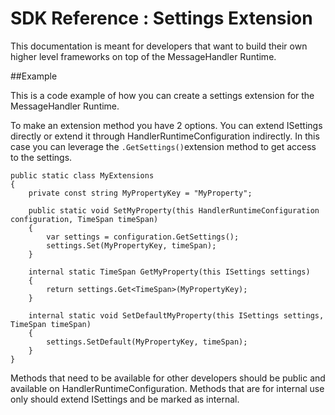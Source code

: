 # SDK Reference : Settings Extension

This documentation is meant for developers that want to build their own higher level frameworks on top of the MessageHandler Runtime.

##Example

This is a code example of how you can create a settings extension for the MessageHandler Runtime.

To make an extension method you have 2 options. You can extend ISettings directly or extend it through HandlerRuntimeConfiguration indirectly.
In this case you can leverage the `.GetSettings()`extension method to get access to the settings.

<!-- Start Code block -->
	public static class MyExtensions
    {
        private const string MyPropertyKey = "MyProperty";

	    public static void SetMyProperty(this HandlerRuntimeConfiguration configuration, TimeSpan timeSpan)
    	{
			var settings = configuration.GetSettings();
			settings.Set(MyPropertyKey, timeSpan);
      	}

        internal static TimeSpan GetMyProperty(this ISettings settings)
     	{
			return settings.Get<TimeSpan>(MyPropertyKey);
     	}

	    internal static void SetDefaultMyProperty(this ISettings settings, TimeSpan timeSpan)
    	{
			settings.SetDefault(MyPropertyKey, timeSpan);
		}
    }
<!-- End Code Block -->

Methods that need to be available for other developers should be public and available on HandlerRuntimeConfiguration. Methods that are for internal use only should extend ISettings and be marked as internal.